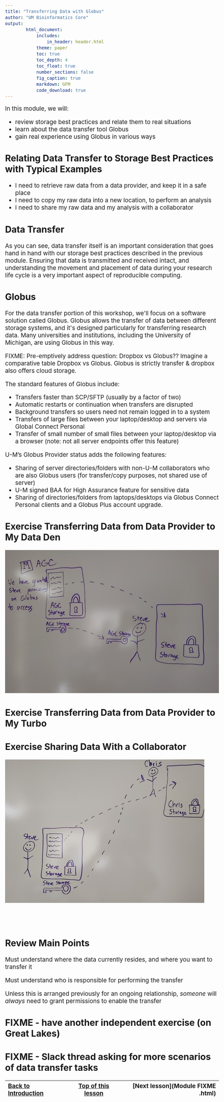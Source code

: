 ```yaml
---
title: "Transferring Data with Globus"
author: "UM Bioinformatics Core"
output:
        html_document:
            includes:
                in_header: header.html
            theme: paper
            toc: true
            toc_depth: 4
            toc_float: true
            number_sections: false
            fig_caption: true
            markdown: GFM
            code_download: true
---
```

<style type="text/css">
body{ /* Normal  */
      font-size: 14pt;
  }
pre {
  font-size: 12pt
}
</style>

In this module, we will:

* review storage best practices and relate them to real situations
* learn about the data transfer tool Globus
* gain real experience using Globus in various ways


## Relating Data Transfer to Storage Best Practices with Typical Examples

 - I need to retrieve raw data from a data provider, and keep it in a safe place
 - I need to copy my raw data into a new location, to perform an analysis
 - I need to share my raw data and my analysis with a collaborator

## Data Transfer

As you can see, data transfer itself is an important consideration that goes hand in hand with our storage best practices described in the previous module. Ensuring that data is transmitted and received intact, and understanding the movement and placement of data during your research life cycle is a very important aspect of reproducible computing.


## Globus

For the data transfer portion of this workshop, we'll focus on a software solution called Globus. Globus allows the transfer of data between different storage systems, and it's designed particularly for transferring research data. Many universities and institutions, including the University of Michigan, are using Globus in this way.

FIXME: Pre-emptively address question: Dropbox vs Globus??
Imagine a comparative table Dropbox vs Globus. Globus is strictly transfer & dropbox also offers cloud storage.

The standard features of Globus include:
- Transfers faster than SCP/SFTP (usually by a factor of two)
- Automatic restarts or continuation when transfers are disrupted
- Background transfers so users need not remain logged in to a system
- Transfers of large files between your laptop/desktop and servers via Global Connect Personal
- Transfer of small number of small files between your laptop/desktop via a browser (note: not all server endpoints offer this feature)

U-M’s Globus Provider status adds the following features:
- Sharing of server directories/folders with non-U-M collaborators who are also Globus users (for transfer/copy purposes, not shared use of server)
- U-M signed BAA for High Assurance feature for sensitive data
- Sharing of directories/folders from laptops/desktops via Globus Connect Personal clients and a Globus Plus account upgrade.

## Exercise Transferring Data from Data Provider to My Data Den

![](images/Module02_data_shared_with_me_I_transfer.jpg)

## Exercise Transferring Data from Data Provider to My Turbo

## Exercise Sharing Data With a Collaborator

![](images/Module02_data_I_share_collaborator_transfers.jpg)

<br>
<br>

## Review Main Points

Must understand where the data currently resides, and where you want to transfer it

Must understand who is responsible for performing the transfer

Unless this is arranged previously for an ongoing relationship, *someone* will *always* need to grant permissions to enable the transfer

## FIXME - have another independent exercise (on Great Lakes)

## FIXME - Slack thread asking for more scenarios of data transfer tasks


| [Back to Introduction](Module00_Introduction.html) | [Top of this lesson](#top) | [Next lesson](Module FIXME .html) |
| :--- | :----: | ---: |
